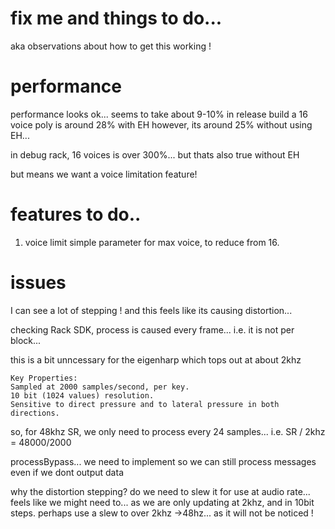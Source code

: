 # fix me and things to do...
aka observations about how to get this working ! 


# performance

performance looks ok... seems to take about 9-10% in release build
a 16 voice poly is around 28% with EH
however, its around 25% without using EH... 

in debug rack, 16 voices is over 300%...
but thats also true without EH

but means we want a voice limitation feature! 




# features to do..

1. voice limit
simple parameter for max voice, to reduce from 16.


# issues



I can see a lot of stepping ! 
and this feels like its causing distortion...

checking Rack SDK, process is caused every frame...
i.e. it is not per block... 

this is a bit unncessary for the eigenharp which tops out at about 2khz

```
Key Properties:
Sampled at 2000 samples/second, per key.
10 bit (1024 values) resolution.
Sensitive to direct pressure and to lateral pressure in both directions.
```

so, for 48khz SR, we only need to process every 24 samples... 
i.e. SR / 2khz  = 48000/2000 

processBypass... we need to implement so we can still process messages even if we dont output data


why the distortion stepping? do we need to slew it for use at audio rate...
feels like we might need to... as we are only updating at 2khz, and in 10bit steps.
perhaps use a slew to over 2khz ->48hz... as it will not be noticed !
